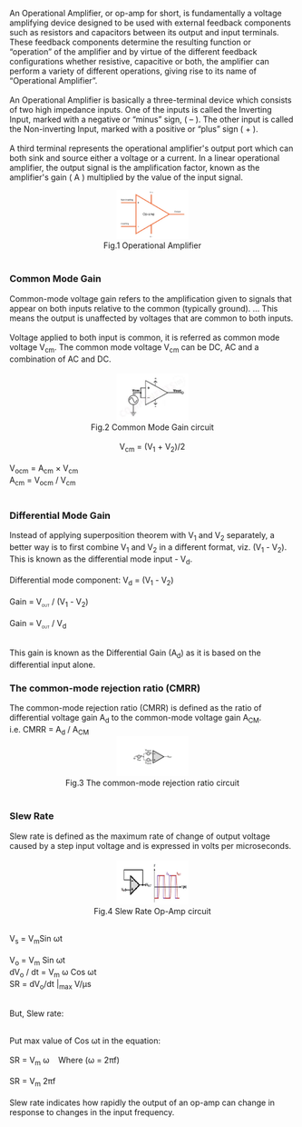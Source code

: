 An Operational Amplifier, or op-amp for short, is fundamentally a voltage amplifying device designed to be used with external feedback components such as resistors and capacitors between its output and input terminals. These feedback components determine the resulting function or “operation” of the amplifier and by virtue of the different feedback configurations whether resistive, capacitive or both, the amplifier can perform a variety of different operations, giving rise to its name of “Operational Amplifier”.<br><br>
An Operational Amplifier is basically a three-terminal device which consists of two high impedance inputs. One of the inputs is called the Inverting Input, marked with a negative or “minus” sign, ( – ). The other input is called the Non-inverting Input, marked with a positive or “plus” sign ( + ).<br><br>
A third terminal represents the operational amplifier's output port which can both sink and source either a voltage or a current. In a linear operational amplifier, the output signal is the amplification factor, known as the amplifier's gain ( A ) multiplied by the value of the input signal.<br>

<center><img src="images/op-amp-in-schematics.png" width="25%" alt="Operational Amplifier Diagram" title="Operational Amplifier"> </center>
<center>Fig.1 Operational Amplifier</center><br/>

<h3>Common Mode Gain</h3>
Common-mode voltage gain refers to the amplification given to signals that appear on both inputs relative to the common (typically ground). … This means the output is unaffected by voltages that are common to both inputs. <br><br>
Voltage applied to both input is common, it is referred as common mode voltage V<sub>cm</sub>. The common mode voltage V<sub>cm</sub> can be DC, AC and a combination of AC and DC.<br><br>

<center><img src="images/CommonModeGain.png" width="25%" alt="Common Mode Gain" title="Common Mode Gain"> </center>
<center>Fig.2 Common Mode Gain circuit</center><br/>

<center> V<sub>cm</sub> = (V<sub>1</sub> + V<sub>2</sub>)/2 </center><br>
V<sub>ocm</sub> = A<sub>cm</sub> &times; V<sub>cm</sub><br>
A<sub>cm</sub> = V<sub>ocm</sub> / V<sub>cm</sub><br>

<br>
<h3>Differential Mode Gain</h3>
Instead of applying superposition theorem with V<sub>1</sub> and V<sub>2</sub> separately, a better way is to first combine V<sub>1</sub> and V<sub>2</sub> in a different format, viz. (V<sub>1</sub> - V<sub>2</sub>). This is known as the differential mode input - V<sub>d</sub>. <br><br>
Differential mode component: V<sub>d</sub> = (V<sub>1</sub> - V<sub>2</sub>)<br><br>
Gain = V<sub style="font-size:0.4rem;">OUT</sub> / (V<sub>1</sub> - V<sub>2</sub>)<br><br>
Gain = V<sub style="font-size:0.4rem;">OUT</sub> / V<sub>d</sub>  <br><br>

This gain is known as the Differential Gain (A<sub>d</sub>) as it is based on the differential input alone.<br>

<h3>The common-mode rejection ratio (CMRR)</h3>
The common-mode rejection ratio (CMRR) is defined as the ratio of differential voltage gain A<sub>d</sub> to the common-mode voltage gain A<sub>CM</sub>.<br>
i.e. CMRR = A<sub>d</sub> / A<sub>CM</sub><br>

<center><img src="images/Common-Mode-Rejection-Ratio-CMRR.png" width="25%" alt="The common-mode rejection ratio" title="The common-mode rejection ratio"> </center>
<center>Fig.3 The common-mode rejection ratio circuit</center><br/>

<h3>Slew Rate</h3>
Slew rate is defined as the maximum rate of change of output voltage caused by a step input voltage and is expressed in volts per microseconds. <br><br>

<center><img src="images/Slew-Rate-in-Op-Amp.png" width="25%" alt="Slew-Rate-in-Op-Amp" title="Slew-Rate-in-Op-Amp"> </center>
<center>Fig.4 Slew Rate Op-Amp circuit</center><br/>

V<sub>s</sub> = V<sub>m</sub>Sin ωt<br><br>
V<sub>o</sub> = V<sub>m</sub> Sin ωt<br>
dV<sub>o</sub> / dt = V<sub>m</sub> ω Cos ωt<br>
SR  =  dV<sub>o</sub>/dt |<sub>max</sub> V/µs<br><br>

But, Slew rate:<br><br>

Put max value of Cos ωt in the equation:<br><br>
SR = V<sub>m</sub> ω  &nbsp;&nbsp; Where  (ω = 2πf)<br><br>
SR = V<sub>m</sub> 2πf<br><br>
Slew rate indicates how rapidly the output of an op-amp can change in response to changes in the input frequency.
